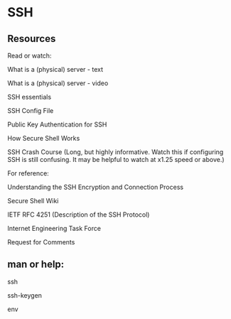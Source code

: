 # SSH

## Resources
Read or watch:

What is a (physical) server - text

What is a (physical) server - video

SSH essentials

SSH Config File

Public Key Authentication for SSH

How Secure Shell Works

SSH Crash Course (Long, but highly informative. Watch this if configuring SSH is still confusing. It may be helpful to watch at x1.25 speed or above.)

For reference:

Understanding the SSH Encryption and Connection Process

Secure Shell Wiki

IETF RFC 4251 (Description of the SSH Protocol)

Internet Engineering Task Force

Request for Comments

## man or help:

ssh

ssh-keygen

env
